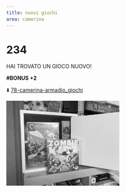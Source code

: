 ```yaml
---
title: nuovi giochi
area: camerina
---
```

# 234
HAI TROVATO UN GIOCO NUOVO!

**#BONUS +2**

⬇️ [78-camerina-armadio_giochi](78-camerina-armadio_giochi.md)

![foto_146](../_assets/preview/foto_146.jpg)